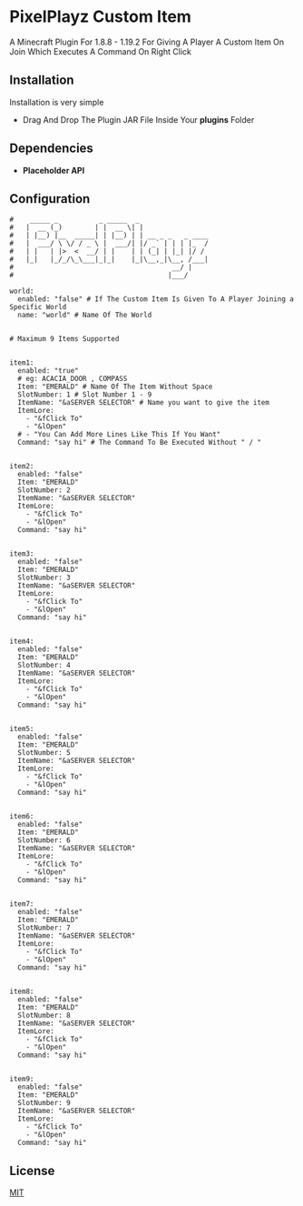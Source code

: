 # PixelPlayz Custom Item

A Minecraft Plugin For 1.8.8 - 1.19.2 For Giving A Player A Custom Item On Join Which Executes A Command On Right Click


## Installation

Installation is very simple

- Drag And Drop The Plugin JAR File Inside Your **plugins** Folder

## Dependencies
 - **Placeholder API** 
## Configuration
```white
#    _____ _          _ _____  _
#   |  __ (_)        | |  __ \| |
#   | |__) |__  _____| | |__) | | __ _ _   _ ____
#   |  ___/ \ \/ / _ \ |  ___/| |/ _` | | | |_  /
#   | |   | |>  <  __/ | |    | | (_| | |_| |/ /
#   |_|   |_/_/\_\___|_|_|    |_|\__,_|\__, /___|
#                                       __/ |
#                                      |___/

world:
  enabled: "false" # If The Custom Item Is Given To A Player Joining a Specific World
  name: "world" # Name Of The World


# Maximum 9 Items Supported


item1:
  enabled: "true"
  # eg: ACACIA_DOOR , COMPASS
  Item: "EMERALD" # Name Of The Item Without Space
  SlotNumber: 1 # Slot Number 1 - 9
  ItemName: "&aSERVER SELECTOR" # Name you want to give the item
  ItemLore:
    - "&fClick To"
    - "&lOpen"
  # - "You Can Add More Lines Like This If You Want"
  Command: "say hi" # The Command To Be Executed Without " / "


item2:
  enabled: "false"
  Item: "EMERALD"
  SlotNumber: 2
  ItemName: "&aSERVER SELECTOR"
  ItemLore:
    - "&fClick To"
    - "&lOpen"
  Command: "say hi"


item3:
  enabled: "false"
  Item: "EMERALD"
  SlotNumber: 3
  ItemName: "&aSERVER SELECTOR"
  ItemLore:
    - "&fClick To"
    - "&lOpen"
  Command: "say hi"


item4:
  enabled: "false"
  Item: "EMERALD"
  SlotNumber: 4
  ItemName: "&aSERVER SELECTOR"
  ItemLore:
    - "&fClick To"
    - "&lOpen"
  Command: "say hi"


item5:
  enabled: "false"
  Item: "EMERALD"
  SlotNumber: 5
  ItemName: "&aSERVER SELECTOR"
  ItemLore:
    - "&fClick To"
    - "&lOpen"
  Command: "say hi"


item6:
  enabled: "false"
  Item: "EMERALD"
  SlotNumber: 6
  ItemName: "&aSERVER SELECTOR"
  ItemLore:
    - "&fClick To"
    - "&lOpen"
  Command: "say hi"


item7:
  enabled: "false"
  Item: "EMERALD"
  SlotNumber: 7
  ItemName: "&aSERVER SELECTOR"
  ItemLore:
    - "&fClick To"
    - "&lOpen"
  Command: "say hi"


item8:
  enabled: "false"
  Item: "EMERALD"
  SlotNumber: 8
  ItemName: "&aSERVER SELECTOR"
  ItemLore:
    - "&fClick To"
    - "&lOpen"
  Command: "say hi"


item9:
  enabled: "false"
  Item: "EMERALD"
  SlotNumber: 9
  ItemName: "&aSERVER SELECTOR"
  ItemLore:
    - "&fClick To"
    - "&lOpen"
  Command: "say hi"
```
## License

[MIT](https://choosealicense.com/licenses/mit/)
